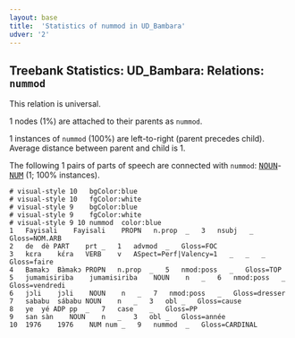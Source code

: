 ```yaml
---
layout: base
title:  'Statistics of nummod in UD_Bambara'
udver: '2'
---
```


## Treebank Statistics: UD_Bambara: Relations: `nummod`

This relation is universal.

1 nodes (1%) are attached to their parents as `nummod`.

1 instances of `nummod` (100%) are left-to-right (parent precedes child).
Average distance between parent and child is 1.

The following 1 pairs of parts of speech are connected with `nummod`: <tt><a href="bm-pos-NOUN.html">NOUN</a></tt>-<tt><a href="bm-pos-NUM.html">NUM</a></tt> (1; 100% instances).


~~~ conllu
# visual-style 10	bgColor:blue
# visual-style 10	fgColor:white
# visual-style 9	bgColor:blue
# visual-style 9	fgColor:white
# visual-style 9 10 nummod	color:blue
1	Fayisali	Fayisali	PROPN	n.prop	_	3	nsubj	_	Gloss=NOM.ARB
2	de	dè	PART	prt	_	1	advmod	_	Gloss=FOC
3	kɛra	kɛ́ra	VERB	v	ASpect=Perf|Valency=1	_	_	_	Gloss=faire
4	Bamakɔ	Bàmakɔ	PROPN	n.prop	_	5	nmod:poss	_	Gloss=TOP
5	jumamisiriba	jumamisiriba	NOUN	n	_	6	nmod:poss	_	Gloss=vendredi
6	jɔli	jɔli	NOUN	n	_	7	nmod:poss	_	Gloss=dresser
7	sababu	sábabu	NOUN	n	_	3	obl	_	Gloss=cause
8	ye	yé	ADP	pp	_	7	case	_	Gloss=PP
9	san	sàn	NOUN	n	_	3	obl	_	Gloss=année
10	1976	1976	NUM	num	_	9	nummod	_	Gloss=CARDINAL

~~~


